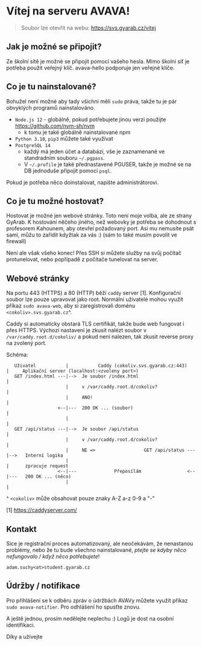 
# Vítej na serveru AVAVA!

> Soubor lze otevřít na webu:
> https://svs.gyarab.cz/vitej

## Jak je možné se připojit?

Ze školní sítě je možné se připojit pomocí vašeho hesla. Mimo školní síť je potřeba použít
veřejný klíč. avava-hello podporuje jen veřejné klíče.

## Co je tu nainstalované?

Bohužel není možné aby tady všichni měli `sudo` práva, takže tu je pár obvyklých
programů nainstalováno.

 - `Node.js 12` - globálně, pokud potřebujete jinou verzi použijte https://github.com/nvm-sh/nvm
   - k tomu je také globálně nainstalované npm
 - `Python 3.10`, `pip3` můžete také využívat
 - `PostgreSQL 14`
   - každý má jeden účet a databázi, vše je zaznamenané ve standradním souboru `~/.pgpass`.
   - V `~/.profile` je také přednastavené PGUSER, takže je možné se na DB
     jednoduše připojit pomocí `psql`.

Pokud je potřeba něco doinstalovat, napište administrátorovi.

## Co je tu možné hostovat?

Hostovat je možné jen webové stránky. Toto není moje volba, ale ze strany
GyArab. K hostování něčeho jiného, než webovky je potřeba se dohodnout s
profesorem Kahounem, aby otevřel požadovaný port. Asi mu nemusíte psát sami,
můžu to zařídit kdyžtak za vás :) (sám to také musím povolit ve firewall)

Není ale však všeho konec! Přes SSH si můžete služby na svůj počítač protunelovat,
nebo popřípadě z počítače tunelovat na server.

## Webové stránky

Na portu 443 (HTTPS) a 80 (HTTP) běží `caddy` server [1]. Konfigurační soubor lze pouze upravovat
jako root. Normální uživatelé mohou využít příkaz `sudo avava-web`, aby si zaregistrovali doménu
`<cokoliv>.svs.gyarab.cz`^.

Caddy si automaticky obstará TLS certifikát, takže bude web fungovat i přes HTTPS. Výchozí
nastavení je zkusit nalézt soubor v `/var/caddy.root.d/cokoliv/` a pokud není nalezen,
tak zkusit reverse proxy na zvolený port.

Schéma:
```
   Uživatel           |           Caddy (cokoliv.svs.gyarab.cz:443)   |     Aplikační server (localhost:<zvoleny port>)
   GET /index.html ---|-->  Je soubor /index.html                     |
                      |     v /var/caddy.root.d/cokoliv?              |
                      |     ANO!                                      |
                   <--|---  200 OK ... (soubor)                       |
                      |                                               |
   GET /api/status ---|-->  Je soubor /api/status                     |
                      |     v /var/caddy.root.d/cokoliv?              |
                      |     NE =>                  GET /api/status ---|-->   Interní logika
                      |                                               |      zpracuje request
                   <--|---              Přeposílám                 <--|---   200 OK ... (něco)
                      |                                               |
```

^ `<cokoliv>` může obsahovat pouze znaky A-Z a-z 0-9 a "-"

[1] https://caddyserver.com/

## Kontakt

Sice je registrační proces automatizovaný, ale neočekávám, že nenastanou problémy, nebo
že tu bude všechno nainstalované, *ptejte se kdyby něco nefungovalo / když něco potřebujete*!

`adam.suchy<at>student.gyarab.cz`

## Údržby / notifikace

Pro přihlášení se k odběru zpráv o údržbách AVAVy můžete využít příkaz `sudo
avava-notifier`. Pro odhlášení ho spusťte znovu.


A ještě jednou, prosím nedělejte neplechu :) Logů je dost na osobní identifikaci.

Díky a užívejte
